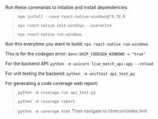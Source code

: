 Run these commands to initalize and install dependencies
>`npm install --save react-native-windows@^0.76.0`

>`npx react-native init-windows --overwrite`

>`npx react-native run-windows`


Run this everytime you want to build: `npx react-native run-windows`

This is for the codegen error: `$env:SKIP_CODEGEN_WINDOWS = "true"`

For the backend API:  `python -m uvicorn live_match_api:app --reload`

For unit testing the backend: `python -m unittest api_test.py`

For generating a code coverage web report:
> `python -m coverage run api_test.py`

> `python -m coverage report`

> `python -m coverage html`
Then navigate to htmlcov\index.hml
